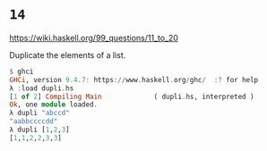 # `14`

https://wiki.haskell.org/99_questions/11_to_20

Duplicate the elements of a list.

```haskell
$ ghci
GHCi, version 9.4.7: https://www.haskell.org/ghc/  :? for help
λ :load dupli.hs 
[1 of 2] Compiling Main             ( dupli.hs, interpreted )
Ok, one module loaded.
λ dupli "abccd"
"aabbccccdd"
λ dupli [1,2,3]
[1,1,2,2,3,3]
```
